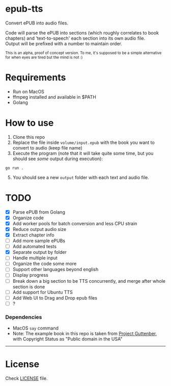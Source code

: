 # epub-tts

Convert ePUB into audio files.

Code will parse the ePUB into sections (which roughly correlates to book chapters) and 'text-to-speech' each section into its own audio file.<br>Output will be prefixed with a number to maintain order.

<sub>
This is an alpha, proof of concept version.
To me, it's supposed to be a simple alternative for when eyes are tired but the mind is not :)
</sub>

<br>

# Requirements
 - Run on MacOS
 - ffmpeg installed and available in $PATH
 - Golang

# How to use
 1. Clone this repo
 2. Replace the file inside `volume/input.epub` with the book you want to convert to audio (keep file name)
 3. Execute the program (note that it will take quite some time, but you should see _some_ output during execution):
```
go run .
```
 5. You should see a new `output` folder with each text and audio file.

# TODO
 - [x] Parse ePUB from Golang
 - [x] Organize code
 - [x] Add worker pools for batch conversion and less CPU strain
 - [x] Reduce output audio size
 - [x] Extract chapter info
 - [ ] Add more sample ePUBs
 - [ ] Add automated tests
 - [x] Separate output by folder
 - [ ] Handle multiple input
 - [ ] Organize the code some more
 - [ ] Support other languages beyond english
 - [ ] Display progress
 - [ ] Break down a big section to be TTS concurrently, and merge after whole section is done
 - [ ] Add support for Ubuntu TTS
 - [ ] Add Web UI to Drag and Drop epub files
 - [ ] ?

### Dependencies
 - MacOS `say` command
 - Note: The example book in this repo is taken from [Project Guttenber](https://www.gutenberg.org/about/), with Copyright Status as "Public domain in the USA"
<hr>

# License
Check [LICENSE](https://github.com/rafael1mc/epub-tts/blob/main/LICENSE) file.